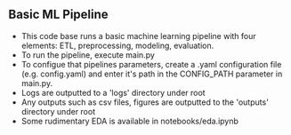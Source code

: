 ## Basic ML Pipeline

- This code base runs a basic machine learning pipeline with four elements: ETL, preprocessing, modeling, evaluation.
- To run the pipeline, execute main.py
- To configue that pipelines parameters, create a .yaml configuration file (e.g. config.yaml) and enter it's path in the CONFIG_PATH parameter in main.py.
- Logs are outputted to a 'logs' directory under root
- Any outputs such as csv files, figures are outputted to the 'outputs' directory under root
- Some rudimentary EDA is available in notebooks/eda.ipynb
